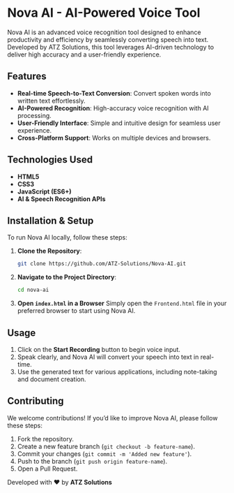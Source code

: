 # Nova AI - AI-Powered Voice Tool

Nova AI is an advanced voice recognition tool designed to enhance productivity and efficiency by seamlessly converting speech into text. Developed by ATZ Solutions, this tool leverages AI-driven technology to deliver high accuracy and a user-friendly experience.

## Features
- **Real-time Speech-to-Text Conversion**: Convert spoken words into written text effortlessly.
- **AI-Powered Recognition**: High-accuracy voice recognition with AI processing.
- **User-Friendly Interface**: Simple and intuitive design for seamless user experience.
- **Cross-Platform Support**: Works on multiple devices and browsers.

## Technologies Used
- **HTML5**
- **CSS3**
- **JavaScript (ES6+)**
- **AI & Speech Recognition APIs**

## Installation & Setup
To run Nova AI locally, follow these steps:

1. **Clone the Repository**:
   ```sh
   git clone https://github.com/ATZ-Solutions/Nova-AI.git
   ```
2. **Navigate to the Project Directory**:
   ```sh
   cd nova-ai
   ```
3. **Open `index.html` in a Browser**
   Simply open the `Frontend.html` file in your preferred browser to start using Nova AI.

## Usage
1. Click on the **Start Recording** button to begin voice input.
2. Speak clearly, and Nova AI will convert your speech into text in real-time.
3. Use the generated text for various applications, including note-taking and document creation.

## Contributing
We welcome contributions! If you’d like to improve Nova AI, please follow these steps:

1. Fork the repository.
2. Create a new feature branch (`git checkout -b feature-name`).
3. Commit your changes (`git commit -m 'Added new feature'`).
4. Push to the branch (`git push origin feature-name`).
5. Open a Pull Request.

Developed with ❤️ by **ATZ Solutions**

